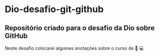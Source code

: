 # Dio-desafio-git-github

## Repositório criado para o desafio da Dio sobre GitHub

Neste desafio colocarei algumas anotações sobre o curso de :thought_balloon: :computer:
